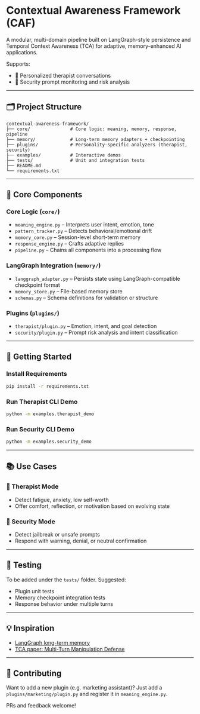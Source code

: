 # Contextual Awareness Framework (CAF)

A modular, multi-domain pipeline built on LangGraph-style persistence and Temporal Context Awareness (TCA) for adaptive, memory-enhanced AI applications.

Supports:
- 🧠 Personalized therapist conversations
- 🔐 Security prompt monitoring and risk analysis

---

## 🗂️ Project Structure
```
contextual-awareness-framework/
├── core/               # Core logic: meaning, memory, response, pipeline
├── memory/             # Long-term memory adapters + checkpointing
├── plugins/            # Personality-specific analyzers (therapist, security)
├── examples/           # Interactive demos
├── tests/              # Unit and integration tests
├── README.md
└── requirements.txt
```

---

## 🧬 Core Components
### Core Logic (`core/`)
- `meaning_engine.py` – Interprets user intent, emotion, tone
- `pattern_tracker.py` – Detects behavioral/emotional drift
- `memory_core.py` – Session-level short-term memory
- `response_engine.py` – Crafts adaptive replies
- `pipeline.py` – Chains all components into a processing flow

### LangGraph Integration (`memory/`)
- `langgraph_adapter.py` – Persists state using LangGraph-compatible checkpoint format
- `memory_store.py` – File-based memory store
- `schemas.py` – Schema definitions for validation or structure

### Plugins (`plugins/`)
- `therapist/plugin.py` – Emotion, intent, and goal detection
- `security/plugin.py` – Prompt risk analysis and intent classification

---

## 🚀 Getting Started
### Install Requirements
```bash
pip install -r requirements.txt
```

### Run Therapist CLI Demo
```bash
python -m examples.therapist_demo
```

### Run Security CLI Demo
```bash
python -m examples.security_demo
```

---

## 📚 Use Cases
### 🧠 Therapist Mode
- Detect fatigue, anxiety, low self-worth
- Offer comfort, reflection, or motivation based on evolving state

### 🔐 Security Mode
- Detect jailbreak or unsafe prompts
- Respond with warning, denial, or neutral confirmation

---

## 🧪 Testing
To be added under the `tests/` folder. Suggested:
- Plugin unit tests
- Memory checkpoint integration tests
- Response behavior under multiple turns

---

## 💡 Inspiration
- [LangGraph long-term memory](https://blog.langchain.dev/launching-long-term-memory-support-in-langgraph/)
- [TCA paper: Multi-Turn Manipulation Defense](https://arxiv.org/abs/2503.15560)

---

## 🤝 Contributing
Want to add a new plugin (e.g. marketing assistant)? Just add a `plugins/marketing/plugin.py` and register it in `meaning_engine.py`.

PRs and feedback welcome!

